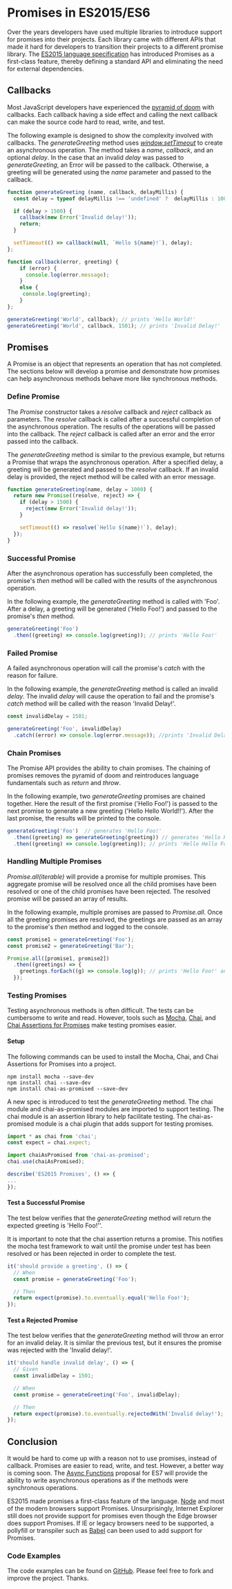 # Promises in ES2015/ES6

Over the years developers have used multiple libraries to introduce support for promises into their projects. Each library came with different APIs that made it hard for developers to transition their projects to a different promise library. The [ES2015 language specification](http://www.ecma-international.org/ecma-262/6.0/) has introduced Promises as a first-class feature, thereby defining a standard API and eliminating the need for external dependencies.

## Callbacks
Most JavaScript developers have experienced the [pyramid of doom](http://callbackhell.com) with callbacks. Each callback having a side effect and calling the next callback can make the source code hard to read, write, and test.

The following example is designed to show the complexity involved with callbacks. The _generateGreeting_ method uses [_window.setTimeout_](http://www.w3schools.com/js/js_timing.asp) to create an asynchronous operation. The method takes a _name_, _callback_, and an optional _delay_. In the case that an invalid _delay_ was passed to _generateGreeting_, an Error will be passed to the callback. Otherwise, a greeting will be generated using the _name_ parameter and passed to the callback.   

```javascript
function generateGreeting (name, callback, delayMillis) {
  const delay = typeof delayMillis !== 'undefined' ?  delayMillis : 1000;

  if (delay > 1500) {
    callback(new Error('Invalid delay!'));
    return;
  }

  setTimeout(() => callback(null, `Hello ${name}!`), delay);
};

function callback(error, greeting) {
    if (error) {
      console.log(error.message);
    }
    else {
     console.log(greeting);
    }
};

generateGreeting('World', callback); // prints 'Hello World!'
generateGreeting('World', callback, 1501); // prints 'Invalid Delay!'
```

## Promises
A Promise is an object that represents an operation that has not completed. The sections below will develop a promise and demonstrate how promises can help asynchronous methods behave more like synchronous methods.


### Define Promise
The _Promise_ constructor takes a _resolve_ callback and _reject_ callback as parameters. The _resolve_ callback is called after a successful completion of the asynchronous operation. The results of the operations will be passed into the callback. The _reject_ callback is called after an error and the error passed into the callback.


The _generateGreeting_ method is similar to the previous example, but returns a Promise that wraps the asynchronous operation. After a specified delay, a greeting will be generated and passed to the _resolve_ callback. If an invalid delay is provided, the reject method will be called with an error message.

```javascript
function generateGreeting(name, delay = 1000) {
  return new Promise((resolve, reject) => {
    if (delay > 1500) {
      reject(new Error('Invalid delay!'));
    }

    setTimeout(() => resolve(`Hello ${name}!`), delay);
  });
}
```

### Successful Promise
After the asynchronous operation has successfully been completed, the promise's _then_ method will be called with the results of the asynchronous operation.

In the following example, the _generateGreeting_ method is called with 'Foo'. After a delay, a greeting will be generated ('Hello Foo!') and passed to the promise's _then_ method.

```javascript
generateGreeting('Foo')
  .then((greeting) => console.log(greeting)); // prints 'Hello Foo!'
```

### Failed Promise
A failed asynchronous operation will call the promise's _catch_ with the reason for failure.

In the following example, the _generateGreeting_ method is called an invalid _delay_. The invalid _delay_ will cause the operation to fail and the promise's _catch_ method will be called with the reason 'Invalid Delay!'.

```javascript
const invalidDelay = 1501;

generateGreeting('Foo', invalidDelay)
  .catch((error) => console.log(error.message)); //prints 'Invalid Delay!'
```

### Chain Promises
The Promise API provides the ability to chain promises. The chaining of promises removes the pyramid of doom and reintroduces language fundamentals such as _return_ and _throw_.

In the following example, two _generateGreeting_ promises are chained together. Here the result of the first promise ('Hello Foo!') is passed to the next promise to generate a new greeting ('Hello Hello World!!'). After the last promise, the results will be printed to the console.

```javascript
generateGreeting('Foo')  // generates 'Hello Foo!'
  .then((greeting) => generateGreeting(greeting)) // generates 'Hello Hello Foo!!'
  .then((greeting) => console.log(greeting)); // prints 'Hello Hello Foo!!'
```

### Handling Multiple Promises
_Promise.all(iterable)_ will provide a promise for multiple promises. This aggregate promise will be resolved once all the child promises have been resolved or one of the child promises have been rejected. The resolved promise will be passed an array of results.

In the following example, multiple promises are passed to _Promise.all_. Once all the greeting promises are resolved, the greetings are passed as an array to the promise's _then_ method and logged to the console.

```javascript
const promise1 = generateGreeting('Foo');
const promise2 = generateGreeting('Bar');

Promise.all([promise1, promise2])
  .then((greetings) => {
    greetings.forEach((g) => console.log(g)); // prints 'Hello Foo!' and 'Hello Bar!'
  });
```

### Testing Promises
Testing asynchronous methods is often difficult. The tests can be cumbersome to write and read. However, tools such as  [Mocha](https://mochajs.org), [Chai](http://chaijs.com), and [Chai Assertions for Promises](https://github.com/domenic/chai-as-promised) make testing promises easier.

#### Setup
The following commands can be used to install the Mocha, Chai, and Chai Assertions for Promises into a project.

```
npm install mocha --save-dev
npm install chai --save-dev
npm install chai-as-promised --save-dev
```

A new spec is introduced to test the _generateGreeting_ method. The chai module and chai-as-promised modules are imported to support testing. The chai module is an assertion library to help facilitate testing. The chai-as-promised module is a chai plugin that adds support for testing promises.

```javascript
import * as chai from 'chai';
const expect = chai.expect;

import chaiAsPromised from 'chai-as-promised';
chai.use(chaiAsPromised);

describe('ES2015 Promises', () => {
...
});
```

#### Test a Successful Promise
The test below verifies that the _generateGreeting_ method will return the expected greeting is 'Hello Foo!''.

It is important to note that the chai assertion returns a promise. This notifies the mocha test framework to wait until the promise under test has been resolved or has been rejected in order to complete the test.

```javascript
it('should provide a greeting', () => {
  // When
  const promise = generateGreeting('Foo');

  // Then
  return expect(promise).to.eventually.equal('Hello Foo!');
});
```

#### Test a Rejected Promise
The test below verifies that the _generateGreeting_ method will throw an error for an invalid delay. It is similar the previous test, but it ensures the promise was rejected with the 'Invalid delay!'.

```javascript
it('should handle invalid delay', () => {
  // Given
  const invalidDelay = 1501;

  // When
  const promise = generateGreeting('Foo', invalidDelay);

  // Then
  return expect(promise).to.eventually.rejectedWith('Invalid delay!');
});
```

## Conclusion
It would be hard to come up with a reason not to use promises, instead of callback. Promises are easier to read, write, and test. However, a better way is coming soon. The [Async Functions](https://tc39.github.io/ecmascript-asyncawait/) proposal for ES7 will provide the ability to write asynchronous operations as if the methods were synchronous operations.

ES2015 made promises a first-class feature of the language. [Node](https://nodejs.org/en/) and most of the modern browsers support Promises. Unsurprisingly, Internet Explorer still does not provide support for promises even though the Edge browser does support Promises. If IE or legacy browsers need to be supported, a pollyfill or transpiler such as [Babel](https://babeljs.io) can been used to add support for Promises.

### Code Examples
The code examples can be found on [GitHub](https://github.com/seanking/es2015-promises). Please feel free to fork and improve the project. Thanks.

